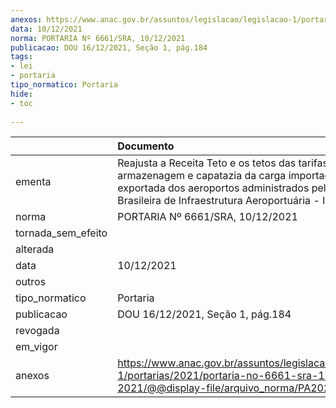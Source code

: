 ```yaml
---
anexos: https://www.anac.gov.br/assuntos/legislacao/legislacao-1/portarias/2021/portaria-no-6661-sra-10-12-2021/@@display-file/arquivo_norma/PA2021-6661.pdf
data: 10/12/2021
norma: PORTARIA Nº 6661/SRA, 10/12/2021
publicacao: DOU 16/12/2021, Seção 1, pág.184
tags:
- lei
- portaria
tipo_normatico: Portaria
hide: 
- toc 
 
---
```


|                    | Documento                                                                                                                                                                                                        |
|:-------------------|:-----------------------------------------------------------------------------------------------------------------------------------------------------------------------------------------------------------------|
| ementa             | Reajusta a Receita Teto e os tetos das tarifas de armazenagem e capatazia da carga importada ou a ser exportada dos aeroportos administrados pela Empresa Brasileira de Infraestrutura Aeroportuária - Infraero. |
| norma              | PORTARIA Nº 6661/SRA, 10/12/2021                                                                                                                                                                                 |
| tornada_sem_efeito |                                                                                                                                                                                                                  |
| alterada           |                                                                                                                                                                                                                  |
| data               | 10/12/2021                                                                                                                                                                                                       |
| outros             |                                                                                                                                                                                                                  |
| tipo_normatico     | Portaria                                                                                                                                                                                                         |
| publicacao         | DOU 16/12/2021, Seção 1, pág.184                                                                                                                                                                                 |
| revogada           |                                                                                                                                                                                                                  |
| em_vigor           |                                                                                                                                                                                                                  |
| anexos             | https://www.anac.gov.br/assuntos/legislacao/legislacao-1/portarias/2021/portaria-no-6661-sra-10-12-2021/@@display-file/arquivo_norma/PA2021-6661.pdf                                                             |